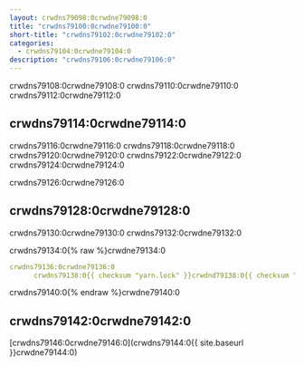 ```yaml
---
layout: crwdns79098:0crwdne79098:0
title: "crwdns79100:0crwdne79100:0"
short-title: "crwdns79102:0crwdne79102:0"
categories:
  - crwdns79104:0crwdne79104:0
description: "crwdns79106:0crwdne79106:0"
---
```

crwdns79108:0crwdne79108:0 crwdns79110:0crwdne79110:0 crwdns79112:0crwdne79112:0

## crwdns79114:0crwdne79114:0

crwdns79116:0crwdne79116:0 crwdns79118:0crwdne79118:0 crwdns79120:0crwdne79120:0 crwdns79122:0crwdne79122:0 crwdns79124:0crwdne79124:0

crwdns79126:0crwdne79126:0

## crwdns79128:0crwdne79128:0

crwdns79130:0crwdne79130:0 crwdns79132:0crwdne79132:0

crwdns79134:0{% raw %}crwdne79134:0

```yaml
crwdns79136:0crwdne79136:0
      crwdns79138:0{{ checksum "yarn.lock" }}crwdnd79138:0{{ checksum "yarn.lock" }}crwdne79138:0
```

crwdns79140:0{% endraw %}crwdne79140:0

## crwdns79142:0crwdne79142:0

[crwdns79146:0crwdne79146:0](crwdns79144:0{{ site.baseurl }}crwdne79144:0)
